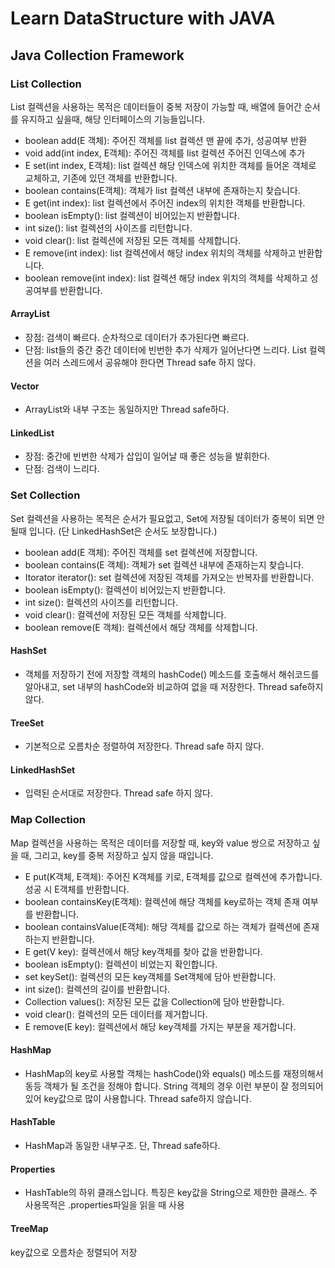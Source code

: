 # Learn DataStructure with JAVA
## Java Collection Framework
### List Collection
List 컬렉션을 사용하는 목적은 데이터들이 중복 저장이 가능할 때, 배열에 들어간 순서를 유지하고 싶을때, 해당 인터페이스의 기능들입니다.

* boolean add(E 객체): 주어진 객체를 list 컬렉션 맨 끝에 추가, 성공여부 반환
* void add(int index, E객체): 주어진 객체를 list 컬렉션 주어진 인덱스에 추가
* E set(int index, E객체): list 컬렉션 해당 인덱스에 위치한 객체를 들어온 객체로 교체하고, 기존에 있던 객체를 반환합니다.
* boolean contains(E객체): 객체가 list 컬렉션 내부에 존재하는지 찾습니다.
* E get(int index): list 컬렉션에서 주어진 index의 위치한 객체를 반환합니다.
* boolean isEmpty(): list 컬렉션이 비어있는지 반환합니다.
* int size(): list 컬렉션의 사이즈를 리턴합니다.
* void clear(): list 컬렉션에 저장된 모든 객체를 삭제합니다.
* E remove(int index): list 컬렉션에서 해당 index 위치의 객체를 삭제하고 반환합니다.
* boolean remove(int index): list 컬렉션 해당 index 위치의 객체를 삭제하고 성공여부를 반환합니다.

#### ArrayList
* 장점: 검색이 빠르다. 순차적으로 데이터가 추가된다면 빠르다.
* 단점: list들의 중간 중간 데이터에 빈번한 추가 삭제가 일어난다면 느리다. List 컬렉션을 여러 스레드에서 공유해야 한다면 Thread safe 하지 않다.

#### Vector
* ArrayList와 내부 구조는 동일하지만 Thread safe하다.

#### LinkedList
* 장점: 중간에 빈번한 삭제가 삽입이 일어날 때 좋은 성능을 발휘한다.
* 단점: 검색이 느리다.


### Set Collection
Set 컬렉션을 사용하는 목적은 순서가 필요없고, Set에 저장될 데이터가 중복이 되면 안될때 입니다. (단 LinkedHashSet은 순서도 보장합니다.)

* boolean add(E 객체): 주어진 객체를 set 컬렉션에 저장합니다.
* boolean contains(E 객체): 객체가 set 컬렉션 내부에 존재하는지 찾습니다.
* Itorator iterator(): set 컬렉션에 저장된 객체를 가져오는 반복자를 반환합니다.
* boolean isEmpty(): 컬렉션이 비어있는지 반환합니다.
* int size(): 컬렉션의 사이즈를 리턴합니다.
* void clear(): 컬렉션에 저장된 모든 객체를 삭제합니다.
* boolean remove(E 객체): 컬렉션에서 해당 객체를 삭제합니다.

#### HashSet
* 객체를 저장하기 전에 저장할 객체의 hashCode() 메소드를 호출해서 해쉬코드를 알아내고, set 내부의 hashCode와 비교하여 없을 때 저장한다. Thread safe하지 않다.

#### TreeSet
* 기본적으로 오름차순 정렬하여 저장한다. Thread safe 하지 않다.

#### LinkedHashSet
* 입력된 순서대로 저장한다. Thread safe 하지 않다.

### Map Collection
Map 컬렉션을 사용하는 목적은 데이터를 저장할 때, key와 value 쌍으로 저장하고 싶을 때, 그리고, key를 중복 저장하고 싶지 않을 때입니다.

* E put(K객체, E객체): 주어진 K객체를 키로, E객체를 값으로 컬렉션에 추가합니다. 성공 시 E객체를 반환합니다.
* boolean containsKey(E객체): 컬렉션에 해당 객체를 key로하는 객체 존재 여부를 반환합니다.
* boolean containsValue(E객체): 해당 객체를 값으로 하는 객체가 컬렉션에 존재하는지 반환합니다.
* E get(V key): 컬렉션에서 해당 key객체를 찾아 값을 반환합니다.
* boolean isEmpty(): 컬렉션이 비었는지 확인합니다.
* set keySet(): 컬렉션의 모든 key객체를 Set객체에 담아 반환합니다.
* int size(): 컬렉션의 길이를 반환합니다.
* Collection values(): 저장된 모든 값을 Collection에 담아 반환합니다.
* void clear(): 컬렉션의 모든 데이터를 제거합니다.
* E remove(E key): 컬렉션에서 해당 key객체를 가지는 부분을 제거합니다.

#### HashMap
* HashMap의 key로 사용할 객체는 hashCode()와 equals() 메소드를 재정의해서 동등 객체가 될 조건을 정해야 합니다. String 객체의 경우 이런 부분이 잘 정의되어 있어 key값으로 많이 사용합니다. Thread safe하지 않습니다.

#### HashTable
* HashMap과 동일한 내부구조. 단, Thread safe하다.

#### Properties
* HashTable의 하위 클래스입니다. 특징은 key값을 String으로 제한한 클래스. 주 사용목적은 .properties파일을 읽을 때 사용

#### TreeMap
key값으로 오름차순 정렬되어 저장




